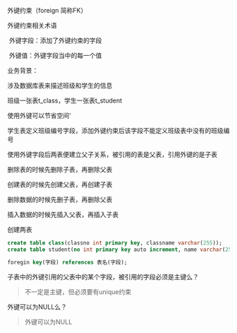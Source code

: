 外键约束（foreign 简称FK）

外键约束相关术语

​	外键字段：添加了外键约束的字段

​	外键值：外键字段当中的每一个值



业务背景：

涉及数据库表来描述班级和学生的信息

班级一张表t_class，学生一张表t_student

使用外键可以节省空间‘

学生表定义班级编号字段，添加外键约束后该字段不能定义班级表中没有的班级编号

使用外键字段后两表便建立父子关系，被引用的表是父表，引用外键的是子表

删除表的时候先删除子表，再删除父表

创建表的时候先创建父表，再创建子表

删除数据的时候先删子表，再删除父表

插入数据的时候先插入父表，再插入子表



创建两表

```sql
create table class(classno int primary key, classname varchar(255));
create table student(no int primary key auto increment, name varchar(255), cno int, foreign key(cno) references class(classno));
```



```sql
foregin key(字段) references 表名(字段);
```



子表中的外键引用的父表中的某个字段，被引用的字段必须是主键么？

> 不一定是主键，但必须要有unique约束

外键可以为NULL么？

> 外键可以为NULL